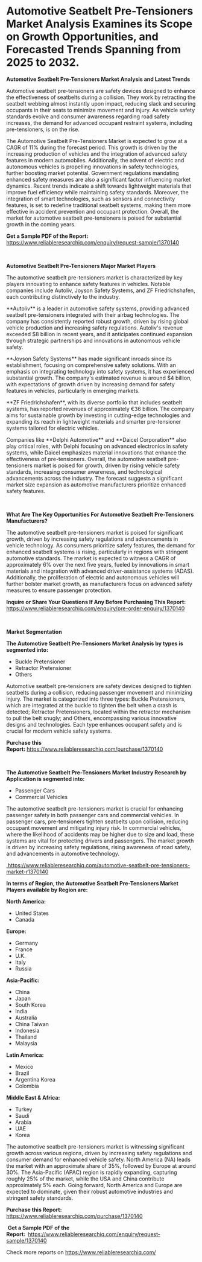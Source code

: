 <p><h1>Automotive Seatbelt Pre-Tensioners Market Analysis Examines its Scope on Growth Opportunities, and Forecasted Trends Spanning from 2025 to 2032.</h1></p><p><strong>Automotive Seatbelt Pre-Tensioners Market Analysis and Latest Trends</strong></p>
<p><p>Automotive seatbelt pre-tensioners are safety devices designed to enhance the effectiveness of seatbelts during a collision. They work by retracting the seatbelt webbing almost instantly upon impact, reducing slack and securing occupants in their seats to minimize movement and injury. As vehicle safety standards evolve and consumer awareness regarding road safety increases, the demand for advanced occupant restraint systems, including pre-tensioners, is on the rise.</p><p>The Automotive Seatbelt Pre-Tensioners Market is expected to grow at a CAGR of 11% during the forecast period. This growth is driven by the increasing production of vehicles and the integration of advanced safety features in modern automobiles. Additionally, the advent of electric and autonomous vehicles is propelling innovations in safety technologies, further boosting market potential. Government regulations mandating enhanced safety measures are also a significant factor influencing market dynamics. Recent trends indicate a shift towards lightweight materials that improve fuel efficiency while maintaining safety standards. Moreover, the integration of smart technologies, such as sensors and connectivity features, is set to redefine traditional seatbelt systems, making them more effective in accident prevention and occupant protection. Overall, the market for automotive seatbelt pre-tensioners is poised for substantial growth in the coming years.</p></p>
<p><strong>Get a Sample PDF of the Report:&nbsp;</strong> <a href="https://www.reliableresearchiq.com/enquiry/request-sample/1370140?utm_campaign=2293&utm_medium=2&utm_source=Github&utm_content=ia&utm_term=22032025&utm_id=automotive-seatbelt-pre-tensioners">https://www.reliableresearchiq.com/enquiry/request-sample/1370140</a></p>
<p>&nbsp;</p>
<p><strong>Automotive Seatbelt Pre-Tensioners Major Market Players</strong></p>
<p><p>The automotive seatbelt pre-tensioners market is characterized by key players innovating to enhance safety features in vehicles. Notable companies include Autoliv, Joyson Safety Systems, and ZF Friedrichshafen, each contributing distinctively to the industry.</p><p>**Autoliv** is a leader in automotive safety systems, providing advanced seatbelt pre-tensioners integrated with their airbag technologies. The company has consistently reported robust growth, driven by rising global vehicle production and increasing safety regulations. Autoliv's revenue exceeded $8 billion in recent years, and it anticipates continued expansion through strategic partnerships and innovations in autonomous vehicle safety.</p><p>**Joyson Safety Systems** has made significant inroads since its establishment, focusing on comprehensive safety solutions. With an emphasis on integrating technology into safety systems, it has experienced substantial growth. The company's estimated revenue is around $4 billion, with expectations of growth driven by increasing demand for safety features in vehicles, particularly in emerging markets.</p><p>**ZF Friedrichshafen**, with its diverse portfolio that includes seatbelt systems, has reported revenues of approximately €36 billion. The company aims for sustainable growth by investing in cutting-edge technologies and expanding its reach in lightweight materials and smarter pre-tensioner systems tailored for electric vehicles.</p><p>Companies like **Delphi Automotive** and **Daicel Corporation** also play critical roles, with Delphi focusing on advanced electronics in safety systems, while Daicel emphasizes material innovations that enhance the effectiveness of pre-tensioners. Overall, the automotive seatbelt pre-tensioners market is poised for growth, driven by rising vehicle safety standards, increasing consumer awareness, and technological advancements across the industry. The forecast suggests a significant market size expansion as automotive manufacturers prioritize enhanced safety features.</p></p>
<p>&nbsp;</p>
<p><strong>What Are The Key Opportunities For Automotive Seatbelt Pre-Tensioners Manufacturers?</strong></p>
<p><p>The automotive seatbelt pre-tensioners market is poised for significant growth, driven by increasing safety regulations and advancements in vehicle technology. As consumers prioritize safety features, the demand for enhanced seatbelt systems is rising, particularly in regions with stringent automotive standards. The market is expected to witness a CAGR of approximately 6% over the next five years, fueled by innovations in smart materials and integration with advanced driver-assistance systems (ADAS). Additionally, the proliferation of electric and autonomous vehicles will further bolster market growth, as manufacturers focus on advanced safety measures to ensure passenger protection.</p></p>
<p><strong>Inquire or Share Your Questions If Any Before Purchasing This Report:</strong> <a href="https://www.reliableresearchiq.com/enquiry/pre-order-enquiry/1370140?utm_campaign=2293&utm_medium=2&utm_source=Github&utm_content=ia&utm_term=22032025&utm_id=automotive-seatbelt-pre-tensioners">https://www.reliableresearchiq.com/enquiry/pre-order-enquiry/1370140</a></p>
<p>&nbsp;</p>
<p><strong>Market Segmentation</strong></p>
<p><strong>The Automotive Seatbelt Pre-Tensioners Market Analysis by types is segmented into:</strong></p>
<p><ul><li>Buckle Pretensioner</li><li>Retractor Pretensioner</li><li>Others</li></ul></p>
<p><p>Automotive seatbelt pre-tensioners are safety devices designed to tighten seatbelts during a collision, reducing passenger movement and minimizing injury. The market is categorized into three types: Buckle Pretensioners, which are integrated at the buckle to tighten the belt when a crash is detected; Retractor Pretensioners, located within the retractor mechanism to pull the belt snugly; and Others, encompassing various innovative designs and technologies. Each type enhances occupant safety and is crucial for modern vehicle safety systems.</p></p>
<p><strong>Purchase this Report:&nbsp;</strong><a href="https://www.reliableresearchiq.com/purchase/1370140?utm_campaign=2293&utm_medium=2&utm_source=Github&utm_content=ia&utm_term=22032025&utm_id=automotive-seatbelt-pre-tensioners">https://www.reliableresearchiq.com/purchase/1370140</a></p>
<p>&nbsp;</p>
<p><strong>The Automotive Seatbelt Pre-Tensioners Market Industry Research by Application is segmented into:</strong></p>
<p><ul><li>Passenger Cars</li><li>Commercial Vehicles</li></ul></p>
<p><p>The automotive seatbelt pre-tensioners market is crucial for enhancing passenger safety in both passenger cars and commercial vehicles. In passenger cars, pre-tensioners tighten seatbelts upon collision, reducing occupant movement and mitigating injury risk. In commercial vehicles, where the likelihood of accidents may be higher due to size and load, these systems are vital for protecting drivers and passengers. The market growth is driven by increasing safety regulations, rising awareness of road safety, and advancements in automotive technology.</p></p>
<p><a href="https://www.reliableresearchiq.com/automotive-seatbelt-pre-tensioners-market-r1370140?utm_campaign=2293&utm_medium=2&utm_source=Github&utm_content=ia&utm_term=22032025&utm_id=automotive-seatbelt-pre-tensioners">&nbsp;https://www.reliableresearchiq.com/automotive-seatbelt-pre-tensioners-market-r1370140</a></p>
<p><strong>In terms of Region, the Automotive Seatbelt Pre-Tensioners Market Players available by Region are:</strong></p>
<p>
    <p> <strong> North America: </strong>
        <ul>
            <li>United States</li>
            <li>Canada</li>
        </ul>
        </p> 
    <p> <strong> Europe: </strong>
        <ul>
            <li>Germany</li>
            <li>France</li>
            <li>U.K.</li>
            <li>Italy</li>
            <li>Russia</li>
        </ul>
        </p> 
    <p> <strong> Asia-Pacific: </strong>
        <ul>
            <li>China</li>
            <li>Japan</li>
            <li>South Korea</li>
            <li>India</li>
            <li>Australia</li>
            <li>China Taiwan</li>
            <li>Indonesia</li>
            <li>Thailand</li>
            <li>Malaysia</li>
        </ul>
        </p> 
    <p> <strong> Latin America: </strong>
        <ul>
            <li>Mexico</li>
            <li>Brazil</li>
            <li>Argentina Korea</li>
            <li>Colombia</li>
        </ul>
        </p> 
    <p> <strong> Middle East & Africa: </strong>
        <ul>
            <li>Turkey</li>
            <li>Saudi</li>
            <li>Arabia</li>
            <li>UAE</li>
            <li>Korea</li>
        </ul>
    </p>
    </p>
<p><p>The automotive seatbelt pre-tensioners market is witnessing significant growth across various regions, driven by increasing safety regulations and consumer demand for enhanced vehicle safety. North America (NA) leads the market with an approximate share of 35%, followed by Europe at around 30%. The Asia-Pacific (APAC) region is rapidly expanding, capturing roughly 25% of the market, while the USA and China contribute approximately 5% each. Going forward, North America and Europe are expected to dominate, given their robust automotive industries and stringent safety standards.</p></p>
<p><strong>Purchase this Report: </strong><a href="https://www.reliableresearchiq.com/purchase/1370140?utm_campaign=2293&utm_medium=2&utm_source=Github&utm_content=ia&utm_term=22032025&utm_id=automotive-seatbelt-pre-tensioners">https://www.reliableresearchiq.com/purchase/1370140</a></p>
<p>&nbsp;<strong>Get a Sample PDF of the Report:&nbsp;&nbsp;</strong><a href="https://www.reliableresearchiq.com/enquiry/request-sample/1370140?utm_campaign=2293&utm_medium=2&utm_source=Github&utm_content=ia&utm_term=22032025&utm_id=automotive-seatbelt-pre-tensioners">https://www.reliableresearchiq.com/enquiry/request-sample/1370140</a></p>
<p><strong></strong></p>
<p>Check more reports on <a href="https://www.reliableresearchiq.com/?utm_campaign=2293&utm_medium=2&utm_source=Github&utm_content=ia&utm_term=22032025&utm_id=automotive-seatbelt-pre-tensioners">https://www.reliableresearchiq.com/</a></p>